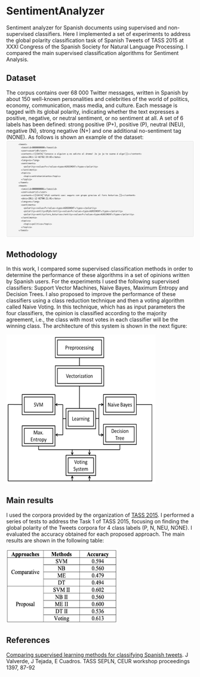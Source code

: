 # SentimentAnalyzer
Sentiment analyzer for Spanish documents using supervised and non-supervised classifiers. Here I implemented a set of experiments to address the global polarity classification task of Spanish Tweets of TASS 2015 at XXXI Congress of the Spanish Society for Natural Language Processing. I compared the main supervised classification algorithms for Sentiment Analysis.

## Dataset
The corpus contains over 68 000 Twitter messages, written in Spanish by about 150 well-known personalities and celebrities of the world of politics, economy, communication, mass media, and culture. Each message is tagged with its global polarity, indicating whether the text expresses a positive, negative, or neutral sentiment, or no sentiment at all. A set of 6 labels has been defined: strong positive (P+), positive (P), neutral (NEU), negative (N), strong negative (N+) and one additional no-sentiment tag (NONE). As follows is shown an example of the dataset:
![Dataset example](dataset.png)

## Methodology
In this work, I compared some supervised classification methods in order to determine the performance of these algorithms in a set of opinions written by Spanish users. For the experiments I used the following supervised classifiers: Support Vector Machines, Naive Bayes, Maximum Entropy and Decision Trees.  I also proposed to improve the performance of these classifiers using a class reduction technique and then a voting algorithm called Naive Voting. In this technique, which has as input parameters the four classifiers, the opinion is classified according to the majority agreement, i.e., the class with most votes in each classifier will be the winning class. The architecture of this system is shown in the next figure: 

<img src="sa_arquitecture.png" width="400" height="400">

## Main results
I used the corpora provided by the organization of  [TASS 2015](http://tass.sepln.org/2015/tass2015.php). I performed a series of tests to address the Task 1 of TASS 2015, focusing on finding the global polarity of the Tweets corpora for 4 class labels (P, N, NEU, NONE). I evaluated the accuracy obtained for each proposed approach. The main results are shown in the following table:  

<img src="sa_results.png" width="300" height="200">

## References
[Comparing supervised learning methods for classifying Spanish tweets](https://ceur-ws.org/Vol-1397/sanpablo.pdf). J Valverde, J Tejada, E Cuadros. TASS SEPLN, CEUR workshop proceedings 1397, 87-92
